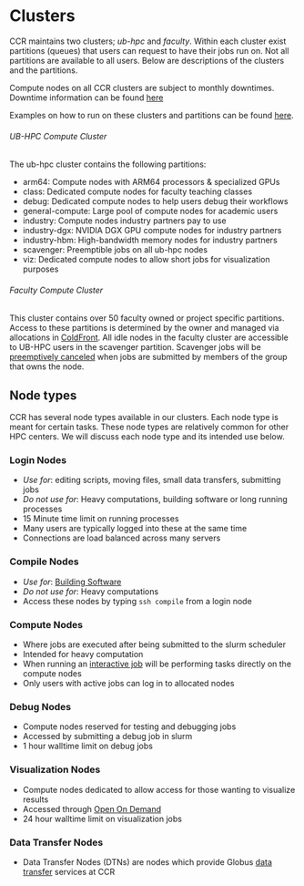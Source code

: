 # Clusters

CCR maintains two clusters; *ub-hpc* and *faculty*. Within each cluster exist partitions (queues) that users can request to have their jobs run on. Not all partitions are available to all users. Below are descriptions of the clusters and the partitions. 

Compute nodes on all CCR clusters are subject to monthly downtimes. Downtime information can be found [here](https://ubccr.freshdesk.com/support/discussions/forums/5000296650)

Examples on how to run on these clusters and partitions can be found [here](https://docs.ccr.buffalo.edu/en/latest/hpc/jobs/).
 
###### UB-HPC Compute Cluster

The ub-hpc cluster contains the following partitions:

* arm64: Compute nodes with ARM64 processors & specialized GPUs  
* class: Dedicated compute nodes for faculty teaching classes  
* debug: Dedicated compute nodes to help users debug their workflows  
* general-compute: Large pool of compute nodes for academic users  
* industry: Compute nodes industry partners pay to use  
* industry-dgx: NVIDIA DGX GPU compute nodes for industry partners  
* industry-hbm: High-bandwidth memory nodes for industry partners  
* scavenger: Preemptible jobs on all ub-hpc nodes  
* viz: Dedicated compute nodes to allow short jobs for visualization purposes  


###### Faculty Compute Cluster

This cluster contains over 50 faculty owned or project specific partitions. Access to these partitions is determined by the owner and managed via allocations in [ColdFront](../portals/coldfront.md). All idle nodes in the faculty cluster are accessible to UB-HPC users in the scavenger partition.  Scavenger jobs will be [preemptively canceled](jobs.md#scavenging-idle-cycles) when jobs are submitted by members of the group that owns the node.  

## Node types

CCR has several node types available in our clusters.  Each node type is meant for certain tasks. These node types are relatively common for other HPC centers. We will discuss each node type and its intended use below.


### Login Nodes

* _Use for_: editing scripts, moving files, small data transfers, submitting jobs  
* _Do not use for_: Heavy computations, building software or long running processes  
* 15 Minute time limit on running processes  
* Many users are typically logged into these at the same time  
* Connections are load balanced across many servers  

### Compile Nodes

* _Use for_: [Building Software](../software/building.md)   
* _Do not use for_: Heavy computations  
* Access these nodes by typing `ssh compile` from a login node

### Compute Nodes

* Where jobs are executed after being submitted to the slurm scheduler  
* Intended for heavy computation  
* When running an [interactive job](./jobs.md) will be performing tasks directly on the compute nodes  
* Only users with active jobs can log in to allocated nodes  

### Debug Nodes

* Compute nodes reserved for testing and debugging jobs  
* Accessed by submitting a debug job in slurm  
* 1 hour walltime limit on debug jobs  

### Visualization Nodes

* Compute nodes dedicated to allow access for those wanting to visualize results  
* Accessed through [Open On Demand](../portals/ood.md)  
* 24 hour walltime limit on visualization jobs


### Data Transfer Nodes

* Data Transfer Nodes (DTNs) are nodes which provide Globus [data transfer](./data-transfer.md) services at CCR
